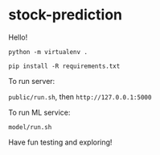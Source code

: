 # stock-prediction

Hello!

```python -m virtualenv .``` 

```pip install -R requirements.txt```

To run server:

```public/run.sh```, then ```http://127.0.0.1:5000```

To run ML service:

```model/run.sh```

Have fun testing and exploring!